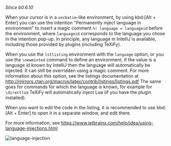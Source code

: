 _Since b0.6.10_

When your cursor is in a `verbatim`-like environment, by using kbd:[Alt + Enter] you can use the intention "Permanently inject language in environment" to insert a magic comment `%! language = languageid` before the environment, where `languageid` corresponds to the language you chose in the intention pop-up.
In principle, any language in IntelliJ is available, including those provided by plugins (including TeXiFy).

When you use the `lstlisting` environment with the `language` option, or you use the `\newminted` command to define an environment, if the value is a language id known by IntelliJ then the language will automatically be injected.
It can still be overridden using a magic comment.
For more information about this option, see the listings documentation at http://mirrors.ctan.org/macros/latex/contrib/listings/listings.pdf
The same goes for commands for which the language is known, for example for `\directlua` TeXiFy will automatically inject Lua (if you have the plugin installed).

When you want to edit the code in the listing, it is recommended to use kbd:[Alt + Enter] to open it in a separate window, and edit there.

For more information, see https://www.jetbrains.com/help/idea/using-language-injections.html

![language-injection](https://raw.githubusercontent.com/wiki/Hannah-Sten/TeXiFy-IDEA/reading/language-injection.png)
